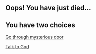 ## Oops! You have just died...

## You have two choices

[Go through mysterious door](reincarnatedvillain.md)

[Talk to God](talktogod.md)
